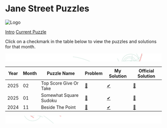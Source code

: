 # Jane Street Puzzles

![Logo](https://www.janestreet.com/assets/logo_horizontal-177b793d3559af186aa24ab7a93bea2c04d723f02e2ea905263735abe031f15b.png)

[Intro](https://www.janestreet.com/puzzles/)
[Current Puzzle](https://www.janestreet.com/puzzles/current-puzzle/)

Click on a checkmark in the table below to view the puzzles and solutions for that month.



<!-- 背景图上半部分 -->
![背景上半部分](assets/bg_top.png)

<!-- TABLE_START -->
<div align='center'>

| Year  | Month | Puzzle Name | Problem | My Solution | Official Solution |
|------ |------ |------------|---------|------------|------------------|
| 2025 | 02 | Top Score Give Or Take | [📜](https://www.janestreet.com/puzzles/top-score-give-or-take-index/) | [✔](https://github.com/Ascarshen/js-puzzles/tree/main/puzzles/2025/202502-top-score-give-or-take/) | [🔗](https://www.janestreet.com/puzzles/top-score-give-or-take-solution/) |
| 2025 | 01 | Somewhat Square Sudoku | [📜](https://www.janestreet.com/puzzles/somewhat-square-sudoku-index/) | [✔](https://github.com/Ascarshen/js-puzzles/tree/main/puzzles/2025/202501-somewhat-square-sudoku/) | [🔗](https://www.janestreet.com/puzzles/somewhat-square-sudoku-solution/) |
| 2024 | 11 | Beside The Point | [📜](https://www.janestreet.com/puzzles/beside-the-point-index/) | [✔](https://github.com/Ascarshen/js-puzzles/tree/main/puzzles/2024/202411-beside-the-point/) | [🔗](https://www.janestreet.com/puzzles/beside-the-point-solution/) |
</div>

<!-- TABLE_END -->

<!-- 背景图下半部分 -->
![背景下半部分](assets/bg_bottom.png)

